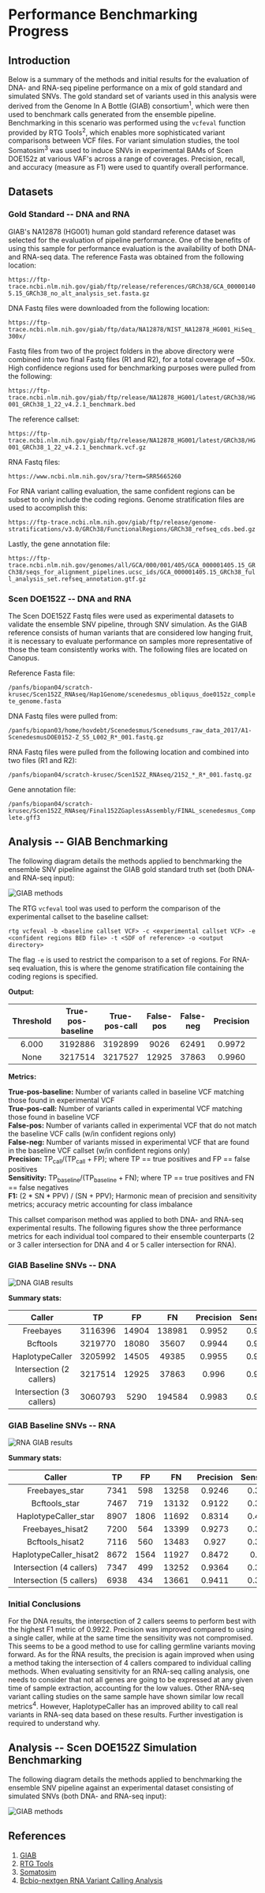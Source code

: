 # Performance Benchmarking Progress

## Introduction

Below is a summary of the methods and initial results for the evaluation of DNA- and RNA-seq pipeline performance on 
a mix of gold standard and simulated SNVs. The gold standard set of variants used in this analysis were derived from the 
Genome In A Bottle (GIAB) consortium<sup>1</sup>, which were then used to benchmark calls generated from the ensemble pipeline. 
Benchmarking in this scenario was performed using the ```vcfeval``` function provided by RTG Tools<sup>2</sup>, which enables 
more sophisticated variant comparisons between VCF files. For variant simulation studies, the tool Somatosim<sup>3</sup> was used 
to induce SNVs in experimental BAMs of Scen DOE152z at various VAF's across a range of coverages. Precision, recall, 
and accuracy (measure as F1) were used to quantify overall performance.

## Datasets

### Gold Standard -- DNA and RNA

GIAB's NA12878 (HG001) human gold standard reference dataset was selected for the evaluation of pipeline performance. One 
of the benefits of using this sample for performance evaluation is the availability of both DNA- and RNA-seq data.
The reference Fasta was obtained from the following location:

```https://ftp-trace.ncbi.nlm.nih.gov/giab/ftp/release/references/GRCh38/GCA_000001405.15_GRCh38_no_alt_analysis_set.fasta.gz```

DNA Fastq files were downloaded from the following location:

```https://ftp-trace.ncbi.nlm.nih.gov/giab/ftp/data/NA12878/NIST_NA12878_HG001_HiSeq_300x/```

Fastq files from two of the project folders in the above directory were combined into two final Fastq files (R1 and R2), 
for a total coverage of ~50x. High confidence regions used for benchmarking purposes were pulled from the following:

```https://ftp-trace.ncbi.nlm.nih.gov/giab/ftp/release/NA12878_HG001/latest/GRCh38/HG001_GRCh38_1_22_v4.2.1_benchmark.bed```

The reference callset:

```https://ftp-trace.ncbi.nlm.nih.gov/giab/ftp/release/NA12878_HG001/latest/GRCh38/HG001_GRCh38_1_22_v4.2.1_benchmark.vcf.gz```

RNA Fastq files:

```https://www.ncbi.nlm.nih.gov/sra/?term=SRR5665260```

For RNA variant calling evaluation, the same confident regions can be subset to only include the coding regions. Genome 
stratification files are used to accomplish this:

```https://ftp-trace.ncbi.nlm.nih.gov/giab/ftp/release/genome-stratifications/v3.0/GRCh38/FunctionalRegions/GRCh38_refseq_cds.bed.gz```

Lastly, the gene annotation file:

```https://ftp-trace.ncbi.nlm.nih.gov/genomes/all/GCA/000/001/405/GCA_000001405.15_GRCh38/seqs_for_alignment_pipelines.ucsc_ids/GCA_000001405.15_GRCh38_full_analysis_set.refseq_annotation.gtf.gz```

### Scen DOE152Z -- DNA and RNA

The Scen DOE152Z Fastq files were used as experimental datasets to validate the ensemble SNV pipeline, through SNV simulation. 
As the GIAB reference consists of human variants that are considered low hanging fruit, it is necessary to evaluate performance 
on samples more representative of those the team consistently works with. The following files are located on Canopus.

Reference Fasta file:

```/panfs/biopan04/scratch-krusec/Scen152Z_RNAseq/Hap1Genome/scenedesmus_obliquus_doe0152z_complete_genome.fasta```

DNA Fastq files were pulled from:

```/panfs/biopan03/home/hovdebt/Scenedesmus/Scenedsums_raw_data_2017/A1-ScenedesmusDOE0152-Z_S5_L002_R*_001.fastq.gz```

RNA Fastq files were pulled from the following location and combined into two files (R1 and R2):

```/panfs/biopan04/scratch-krusec/Scen152Z_RNAseq/2152_*_R*_001.fastq.gz```

Gene annotation file:

```/panfs/biopan04/scratch-krusec/Scen152Z_RNAseq/Final152ZGaplessAssembly/FINAL_scenedesmus_Complete.gff3```

## Analysis -- GIAB Benchmarking

The following diagram details the methods applied to benchmarking the ensemble SNV pipeline against the GIAB gold 
standard truth set (both DNA- and RNA-seq input):

![GIAB methods](../../media/GIAB_methods.png?raw=true)

The RTG ```vcfeval``` tool was used to perform the comparison of the experimental callset to the baseline callset:

```rtg vcfeval -b <baseline callset VCF> -c <experimental callset VCF> -e <confident regions BED file> -t <SDF of reference> -o <output directory>```

The flag ```-e``` is used to restrict the comparison to a set of regions. For RNA-seq evaluation, this is where the 
genome stratification file containing the coding regions is specified.

**Output:**

| Threshold | True-pos-baseline | True-pos-call | False-pos | False-neg | Precision | Sensitivity | F-measure |
| :---: | :---: | :---: | :---: | :---: | :---: | :---: | :---: |
| 6.000 | 3192886 | 3192899 | 9026 | 62491 | 0.9972 | 0.9808 | 0.9889 |
| None | 3217514 | 3217527 | 12925 | 37863 | 0.9960 | 0.9884 | 0.9922 |

**Metrics:**

**True-pos-baseline:** Number of variants called in baseline VCF matching those found in experimental VCF  
**True-pos-call:** Number of variants called in experimental VCF matching those found in baseline VCF  
**False-pos:** Number of variants called in experimental VCF that do not match the baseline VCF calls (w/in confident regions only)  
**False-neg:** Number of variants missed in experimental VCF that are found in the baseline VCF callset (w/in confident regions only)  
**Precision:** TP<sub>call</sub>/(TP<sub>call</sub> + FP); where TP == true positives and FP == false positives  
**Sensitivity:** TP<sub>baseline</sub>/(TP<sub>baseline</sub> + FN); where TP == true positives and FN == false negatives  
**F1:** (2 * SN * PPV) / (SN + PPV); Harmonic mean of precision and sensitivity metrics; accuracy metric accounting for class imbalance  

This callset comparison method was applied to both DNA- and RNA-seq experimental results. The following figures show 
the three performance metrics for each individual tool compared to their ensemble counterparts (2 or 3 caller intersection 
for DNA and 4 or 5 caller intersection for RNA).

### GIAB Baseline SNVs -- DNA

![DNA GIAB results](../../media/GIAB_DNA_figure.png?raw=true)

**Summary stats:**

| Caller | TP | FP | FN | Precision | Sensitivity | F1 |
| :---: | :---: | :---: | :---: | :---: | :---: | :---: |
| Freebayes | 3116396 | 14904 | 138981 | 0.9952 | 0.9573 | 0.9759 |
| Bcftools | 3219770 | 18080 | 35607 | 0.9944 | 0.9891 | 0.9917 |
| HaplotypeCaller | 3205992 | 14505 | 49385 | 0.9955 | 0.9848 | 0.9901 |
| Intersection (2 callers) | 3217514 | 12925 | 37863 | 0.996 | 0.9884 | 0.9922 |
| Intersection (3 callers) | 3060793 | 5290 | 194584 | 0.9983 | 0.9402 | 0.9684 |

### GIAB Baseline SNVs -- RNA

![RNA GIAB results](../../media/GIAB_RNA_figure.png?raw=true)

**Summary stats:**

| Caller | TP | FP | FN | Precision | Sensitivity | F1 |
| :---: | :---: | :---: | :---: | :---: | :---: | :---: |
| Freebayes_star | 7341 | 598 | 13258 | 0.9246 | 0.3564 | 0.5145 |
| Bcftools_star | 7467 | 719 | 13132 | 0.9122 | 0.3625 | 0.5188 |
| HaplotypeCaller_star | 8907 | 1806 | 11692 | 0.8314 | 0.4324 | 0.5689 |
| Freebayes_hisat2 | 7200 | 564 | 13399 | 0.9273 | 0.3495 | 0.5077 |
| Bcftools_hisat2 | 7116 | 560 | 13483 | 0.927 | 0.3455 | 0.5033 |
| HaplotypeCaller_hisat2 | 8672 | 1564 | 11927 | 0.8472 | 0.421 | 0.5625 |
| Intersection (4 callers) | 7347 | 499 | 13252 | 0.9364 | 0.3567 | 0.5166 |
| Intersection (5 callers) | 6938 | 434 | 13661 | 0.9411 | 0.3368 | 0.4961 |

### Initial Conclusions

For the DNA results, the intersection of 2 callers seems to perform best with the highest F1 metric of 0.9922. 
Precision was improved compared to using a single caller, while at the same time the sensitivity was not compromised. 
This seems to be a good method to use for calling germline variants moving forward. As for the RNA results, the precision 
is again improved when using a method taking the intersection of 4 callers compared to individual calling methods. When 
evaluating sensitivity for an RNA-seq calling analysis, one needs to consider that not all genes are going to be expressed 
at any given time of sample extraction, accounting for the low values. Other RNA-seq variant calling studies on the same 
sample have shown similar low recall metrics<sup>4</sup>. However, HaplotypeCaller has an improved ability to call real variants 
in RNA-seq data based on these results. Further investigation is required to understand why.

## Analysis -- Scen DOE152Z Simulation Benchmarking

The following diagram details the methods applied to benchmarking the ensemble SNV pipeline against an experimental dataset 
consisting of simulated SNVs (both DNA- and RNA-seq input):

![GIAB methods](../../media/simulation_methods.png?raw=true)

## References

1) [GIAB](https://www.nist.gov/programs-projects/genome-bottle)
2) [RTG Tools](https://github.com/RealTimeGenomics/rtg-tools)
3) [Somatosim](https://github.com/BieseckerLab/SomatoSim)
4) [Bcbio-nextgen RNA Variant Calling Analysis](https://bcbio-nextgen.readthedocs.io/en/latest/contents/rnaseq_variants.html)



